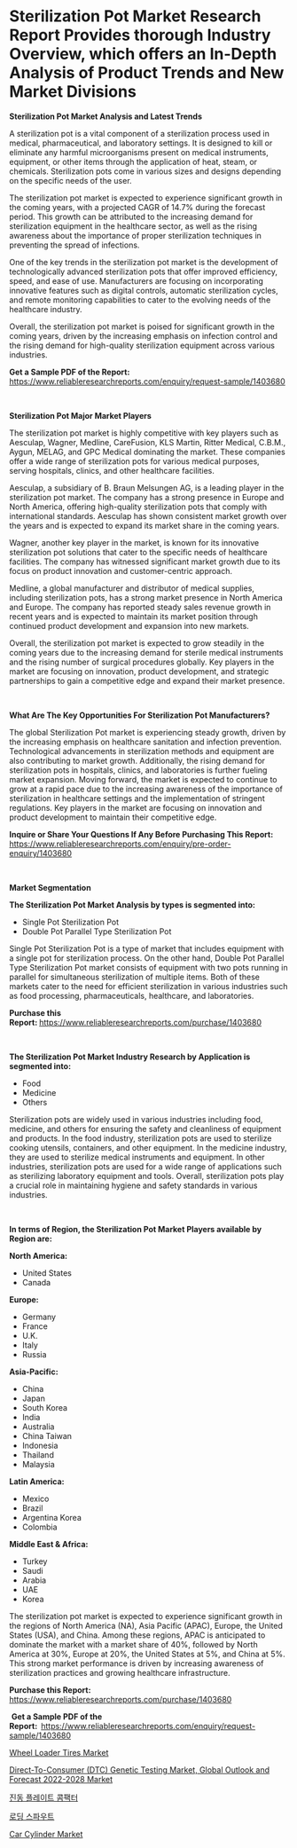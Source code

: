 <p><h1>Sterilization Pot Market Research Report Provides thorough Industry Overview, which offers an In-Depth Analysis of Product Trends and New Market Divisions</h1></p><p><strong>Sterilization Pot Market Analysis and Latest Trends</strong></p>
<p><p>A sterilization pot is a vital component of a sterilization process used in medical, pharmaceutical, and laboratory settings. It is designed to kill or eliminate any harmful microorganisms present on medical instruments, equipment, or other items through the application of heat, steam, or chemicals. Sterilization pots come in various sizes and designs depending on the specific needs of the user.</p><p>The sterilization pot market is expected to experience significant growth in the coming years, with a projected CAGR of 14.7% during the forecast period. This growth can be attributed to the increasing demand for sterilization equipment in the healthcare sector, as well as the rising awareness about the importance of proper sterilization techniques in preventing the spread of infections.</p><p>One of the key trends in the sterilization pot market is the development of technologically advanced sterilization pots that offer improved efficiency, speed, and ease of use. Manufacturers are focusing on incorporating innovative features such as digital controls, automatic sterilization cycles, and remote monitoring capabilities to cater to the evolving needs of the healthcare industry.</p><p>Overall, the sterilization pot market is poised for significant growth in the coming years, driven by the increasing emphasis on infection control and the rising demand for high-quality sterilization equipment across various industries.</p></p>
<p><strong>Get a Sample PDF of the Report:&nbsp;</strong> <a href="https://www.reliableresearchreports.com/enquiry/request-sample/1403680">https://www.reliableresearchreports.com/enquiry/request-sample/1403680</a></p>
<p>&nbsp;</p>
<p><strong>Sterilization Pot Major Market Players</strong></p>
<p><p>The sterilization pot market is highly competitive with key players such as Aesculap, Wagner, Medline, CareFusion, KLS Martin, Ritter Medical, C.B.M., Aygun, MELAG, and GPC Medical dominating the market. These companies offer a wide range of sterilization pots for various medical purposes, serving hospitals, clinics, and other healthcare facilities.</p><p>Aesculap, a subsidiary of B. Braun Melsungen AG, is a leading player in the sterilization pot market. The company has a strong presence in Europe and North America, offering high-quality sterilization pots that comply with international standards. Aesculap has shown consistent market growth over the years and is expected to expand its market share in the coming years.</p><p>Wagner, another key player in the market, is known for its innovative sterilization pot solutions that cater to the specific needs of healthcare facilities. The company has witnessed significant market growth due to its focus on product innovation and customer-centric approach.</p><p>Medline, a global manufacturer and distributor of medical supplies, including sterilization pots, has a strong market presence in North America and Europe. The company has reported steady sales revenue growth in recent years and is expected to maintain its market position through continued product development and expansion into new markets.</p><p>Overall, the sterilization pot market is expected to grow steadily in the coming years due to the increasing demand for sterile medical instruments and the rising number of surgical procedures globally. Key players in the market are focusing on innovation, product development, and strategic partnerships to gain a competitive edge and expand their market presence.</p></p>
<p>&nbsp;</p>
<p><strong>What Are The Key Opportunities For Sterilization Pot Manufacturers?</strong></p>
<p><p>The global Sterilization Pot market is experiencing steady growth, driven by the increasing emphasis on healthcare sanitation and infection prevention. Technological advancements in sterilization methods and equipment are also contributing to market growth. Additionally, the rising demand for sterilization pots in hospitals, clinics, and laboratories is further fueling market expansion. Moving forward, the market is expected to continue to grow at a rapid pace due to the increasing awareness of the importance of sterilization in healthcare settings and the implementation of stringent regulations. Key players in the market are focusing on innovation and product development to maintain their competitive edge.</p></p>
<p><strong>Inquire or Share Your Questions If Any Before Purchasing This Report:</strong> <a href="https://www.reliableresearchreports.com/enquiry/pre-order-enquiry/1403680">https://www.reliableresearchreports.com/enquiry/pre-order-enquiry/1403680</a></p>
<p>&nbsp;</p>
<p><strong>Market Segmentation</strong></p>
<p><strong>The Sterilization Pot Market Analysis by types is segmented into:</strong></p>
<p><ul><li>Single Pot Sterilization Pot</li><li>Double Pot Parallel Type Sterilization Pot</li></ul></p>
<p><p>Single Pot Sterilization Pot is a type of market that includes equipment with a single pot for sterilization process. On the other hand, Double Pot Parallel Type Sterilization Pot market consists of equipment with two pots running in parallel for simultaneous sterilization of multiple items. Both of these markets cater to the need for efficient sterilization in various industries such as food processing, pharmaceuticals, healthcare, and laboratories.</p></p>
<p><strong>Purchase this Report:&nbsp;</strong><a href="https://www.reliableresearchreports.com/purchase/1403680">https://www.reliableresearchreports.com/purchase/1403680</a></p>
<p>&nbsp;</p>
<p><strong>The Sterilization Pot Market Industry Research by Application is segmented into:</strong></p>
<p><ul><li>Food</li><li>Medicine</li><li>Others</li></ul></p>
<p><p>Sterilization pots are widely used in various industries including food, medicine, and others for ensuring the safety and cleanliness of equipment and products. In the food industry, sterilization pots are used to sterilize cooking utensils, containers, and other equipment. In the medicine industry, they are used to sterilize medical instruments and equipment. In other industries, sterilization pots are used for a wide range of applications such as sterilizing laboratory equipment and tools. Overall, sterilization pots play a crucial role in maintaining hygiene and safety standards in various industries.</p></p>
<p>&nbsp;</p>
<p><strong>In terms of Region, the Sterilization Pot Market Players available by Region are:</strong></p>
<p>
    <p> <strong> North America: </strong>
        <ul>
            <li>United States</li>
            <li>Canada</li>
        </ul>
        </p> 
    <p> <strong> Europe: </strong>
        <ul>
            <li>Germany</li>
            <li>France</li>
            <li>U.K.</li>
            <li>Italy</li>
            <li>Russia</li>
        </ul>
        </p> 
    <p> <strong> Asia-Pacific: </strong>
        <ul>
            <li>China</li>
            <li>Japan</li>
            <li>South Korea</li>
            <li>India</li>
            <li>Australia</li>
            <li>China Taiwan</li>
            <li>Indonesia</li>
            <li>Thailand</li>
            <li>Malaysia</li>
        </ul>
        </p> 
    <p> <strong> Latin America: </strong>
        <ul>
            <li>Mexico</li>
            <li>Brazil</li>
            <li>Argentina Korea</li>
            <li>Colombia</li>
        </ul>
        </p> 
    <p> <strong> Middle East & Africa: </strong>
        <ul>
            <li>Turkey</li>
            <li>Saudi</li>
            <li>Arabia</li>
            <li>UAE</li>
            <li>Korea</li>
        </ul>
    </p>
    </p>
<p><p>The sterilization pot market is expected to experience significant growth in the regions of North America (NA), Asia Pacific (APAC), Europe, the United States (USA), and China. Among these regions, APAC is anticipated to dominate the market with a market share of 40%, followed by North America at 30%, Europe at 20%, the United States at 5%, and China at 5%. This strong market performance is driven by increasing awareness of sterilization practices and growing healthcare infrastructure.</p></p>
<p><strong>Purchase this Report: </strong><a href="https://www.reliableresearchreports.com/purchase/1403680">https://www.reliableresearchreports.com/purchase/1403680</a></p>
<p>&nbsp;<strong>Get a Sample PDF of the Report:&nbsp;&nbsp;</strong><a href="https://www.reliableresearchreports.com/enquiry/request-sample/1403680">https://www.reliableresearchreports.com/enquiry/request-sample/1403680</a></p>
<p><strong></strong></p>
<p><p><a href="https://view.publitas.com/reportprime-1/wheel-loader-tires-market-size-share-trends-analysis-report-by-material-by-type-by-end-user-by-region-and-segment-forecasts-2024-2031/">Wheel Loader Tires Market</a></p><p><a href="https://noble-drawer-34c.notion.site/Direct-To-Consumer-DTC-Genetic-Testing-Market-Global-Outlook-and-Forecast-2022-2028-Market-with-t-b5e649745eb14b529f08339f288dafda">Direct-To-Consumer (DTC) Genetic Testing Market, Global Outlook and Forecast 2022-2028 Market</a></p><p><a href="https://medium.com/@brenzgnarento/%EC%A7%84%EB%8F%99-%ED%94%8C%EB%A0%88%EC%9D%B4%ED%8A%B8-%EC%95%95%EC%B6%95%EA%B8%B0-%EC%8B%9C%EC%9E%A5-%EC%8B%9C%EC%9E%A5-cagr-%EC%8B%9C%EC%9E%A5-%ED%8A%B8%EB%A0%8C%EB%93%9C-%EB%B0%8F-%EC%84%B1%EC%9E%A5-%EC%A0%84%EB%9E%B5%EC%97%90-%EB%8C%80%ED%95%9C-%ED%86%B5%EC%B0%B0%EB%A0%A5-3e8e63c947e6">진동 플레이트 콤팩터</a></p><p><a href="https://medium.com/@marquezpenistero05eud5zjn/%EB%A1%9C%EB%94%A9-%EC%8A%A4%ED%94%84%EB%9D%BC%EC%9A%B0%ED%8A%B8-%EC%8B%9C%EC%9E%A5-2031%EB%85%84%EA%B9%8C%EC%A7%80%EC%9D%98-%EC%84%B1%EA%B3%B5%EC%A0%81%EC%9D%B8-%EB%B9%84%EC%A6%88%EB%8B%88%EC%8A%A4-%EC%A0%84%EB%9E%B5-%EC%98%88%EC%B8%A1%EC%9D%84-%EC%9C%84%ED%95%9C-%EC%97%B4%EC%87%A0-925e184cea7e">로딩 스파우트</a></p><p><a href="https://github.com/jaidynmorantestelletmjzya/Market-Research-Report-List-1/blob/main/car-cylinder-market.md">Car Cylinder Market</a></p></p>